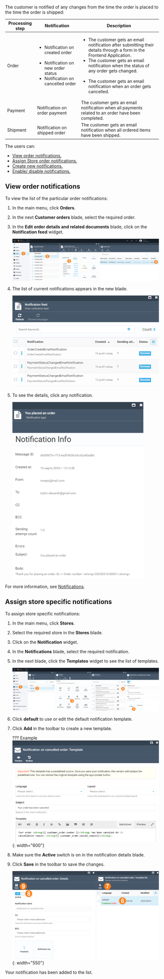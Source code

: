 The customer is notified of any changes from the time the order is placed to the time the order is shipped:

| Processing step 	| Notification                             	| Description                                                                                                                                         |
|-----------------	|----------------------------------------	|-------------------------------------------------------------------------------------------------------------------------------------------	|
| Order           	| <ul> <li>Notification on created order</li><br> <li>Notification on new order status</li> <li>Notification on cancelled order</li> </ul> 	| <ul> <li>The customer gets an email notification after submitting their details through a form in the Frontend Application.</li><li>The customer gets an email notification when the status of any order gets changed.</li><br><li>The customer gets an email notification when an order gets cancelled.</li> </ul> 	|
| Payment         	| Notification on order payment           	| The customer gets an email notification when all payments related to an order have been completed.                                   	|
| Shipment        	| Notification on shipped order             | The customer gets an email notification when all ordered items have been shipped.                                                    	|

The users can:

* [View order notifications.](notifications.md#view-order-notifications)
* [Assign Store order notifications.](notifications.md#store-specific-notifications)
* [Create new notifications.](../notifications/notification-templates.md)
* [Enable/ disable notifications.](../notifications/notification-list.md#enablingdisabling-notifications)

## View order notifications

To view the list of the particular order notifications:

1. In the main menu, click **Orders**.
1. In the next **Customer orders** blade, select the required order.
1. In the **Edit order details and related documents** blade, click on the **Notification feed** widget. 

    ![General order information](media/notification-path.png)

1. The list of current notifications appears in the new blade.

    ![General order information](media/notification-feed.png)

1. To see the details, click any notification.

    ![General order information](media/notification-infopng.png)

For more information, see [Notifications](../notifications/overview.md).

## Assign store specific notifications

To assign store specific notifications: 

1. In the main menu, click **Stores**.
1. Select the required store in the **Stores** blade.
1. Click on the **Notification** widget.
1. In the **Notifications** blade, select the required notification.
1. In the next blade, click the **Templates** widget to see the list of templates. 

    ![Store specific notifications](media/store-specific-notifications.png)

1. Click **default** to use or edit the default notification template.
1. Click **Add** in the toolbar to create a new template. 

    ??? Example
        ![Template](media/notification-template.png){: width="600"}

1. Make sure the **Active** switch is on in the notification details blade.
1. Click **Save** in the toolbar to save the changes.

    ![Default template](media/default-template.png){: width="550"}

Your notification has been added to the list.